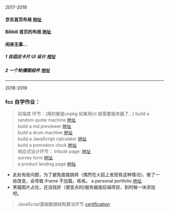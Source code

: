 2017-2018 
#### 京东首页布局 [地址](https://liulaoliu.github.io/layout/jd)<br/>

#### Bilibili 首页的布局 [地址](https://liulaoliu.github.io/layout/bilibili/)<br>

#### 闲来无事...<br/>

##### 1 自适应卡片 UI 设计 [地址](https://liulaoliu.github.io/layout/Bilibili_demonstration/responsive%20card/)<br/>

##### 2 一个轮播图组件 [地址](https://liulaoliu.github.io/layout/carousel%20component/)<br/>

---
2018-2019
### fcc 自学作业：

>前端库 环节：(用的都是unpkg 如果用cli 就需要服务器了...)
build a random quote machine [地址](http://liulaoliu.github.io/fcc_demo/random-quote-machine)<br/>
build a md previewer [地址](https://liulaoliu.github.io/fcc_demo/markdown-previewer)<br/>
build a drum machine [地址](https://liulaoliu.github.io/fcc_demo/drum-machine)<br/>
build a JavaScript calculator [地址](https://liulaoliu.github.io/fcc_demo/JavaScript-calculator)<br/>
build a pomodoro clock [地址](https://liulaoliu.github.io/fcc_demo/pomdoro-clock/)<br/>
>响应式设计环节：
tribute page: [地址](https://liulaoliu.github.io/fcc_demo/darth-vader-tribute/)<br/>
survey form [地址](https://liulaoliu.github.io/fcc_demo/survey-form)<br/>
a product landing page [地址](https://liulaoliu.github.io/fcc_demo/Product-Landing-Page) <br/>

- 此处有些问题，为了避免直接跳转（偶然在火狐上发现有这种情况)，做了一些改变，会导致 iframe 不加载，咳咳。
  a personal portfolio [地址](https://liulaoliu.github.io/fcc_demo/portfolio)<br/>
- 黑猫图片占位，还没找好（便宜点的)服务器放后端项目，到时候一块添加吧。

> JavaScript基础数据结构算法环节
[certification](https://www.freecodecamp.org/certification/fcc24fbe4c8-db95-4ece-8376-f1a7b0ec87ef/javascript-algorithms-and-data-structures)
